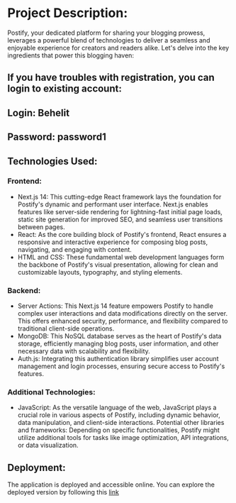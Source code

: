 # Project Description:

Postify, your dedicated platform for sharing your blogging prowess, leverages a powerful blend of technologies to deliver a seamless and enjoyable experience for creators and readers alike. Let's delve into the key ingredients that power this blogging haven:

## If you have troubles with registration, you can login to existing account: 
## Login: Behelit
## Password: password1

## Technologies Used:

### Frontend:

 - Next.js 14: This cutting-edge React framework lays the foundation for Postify's dynamic and performant user interface. Next.js enables features like server-side rendering for lightning-fast initial page loads, static site generation for improved SEO, and seamless user transitions between pages.
 - React: As the core building block of Postify's frontend, React ensures a responsive and interactive experience for composing blog posts, navigating, and engaging with content.
 - HTML and CSS: These fundamental web development languages form the backbone of Postify's visual presentation, allowing for clean and customizable layouts, typography, and styling elements.

### Backend:

 - Server Actions: This Next.js 14 feature empowers Postify to handle complex user interactions and data modifications directly on the server. This offers enhanced security, performance, and flexibility compared to traditional client-side operations.
 - MongoDB: This NoSQL database serves as the heart of Postify's data storage, efficiently managing blog posts, user information, and other necessary data with scalability and flexibility.
 - Auth.js: Integrating this authentication library simplifies user account management and login processes, ensuring secure access to Postify's features.

### Additional Technologies:

 - JavaScript: As the versatile language of the web, JavaScript plays a crucial role in various aspects of Postify, including dynamic behavior, data manipulation, and client-side interactions.
Potential other libraries and frameworks: Depending on specific functionalities, Postify might utilize additional tools for tasks like image optimization, API integrations, or data visualization.

## Deployment:

The application is deployed and accessible online. You can explore the deployed version by following this [link](https://postify-next-tdb7.vercel.app/)
